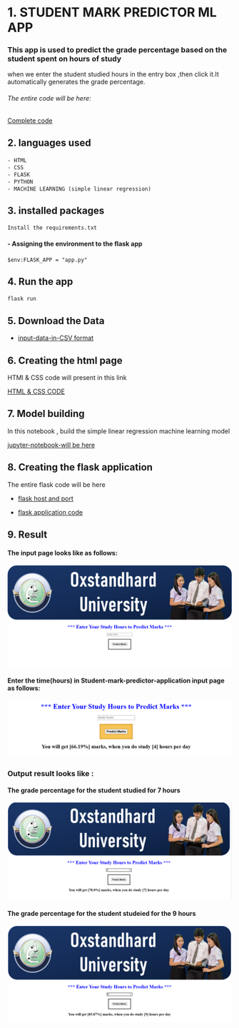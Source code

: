 
# 1. STUDENT MARK PREDICTOR ML APP

### This app is used to predict the grade percentage based on the student spent on hours of study

 when we enter the student studied hours in the entry box ,then click it.It automatically generates the grade percentage.

###### The entire code will be here:
 [Complete code](https://github.com/medisetti-jayakumar/student-mark-predictor)

## 2. languages used

    - HTML
    - CSS
    - FLASK
    - PYTHON
    - MACHINE LEARNING (simple linear regression)

## 3. installed packages

    Install the requirements.txt

#### - Assigning the environment to the flask app 
    $env:FLASK_APP = "app.py"

## 4. Run the app
    flask run

 ## 5. Download the Data

  +  [input-data-in-CSV format](https://github.com/medisetti-jayakumar/student-mark-predictor/blob/main/input_student_info.csv)


## 6. Creating the html page
 HTMl & CSS code will present in this link

 [HTML & CSS CODE](https://github.com/medisetti-jayakumar/student-mark-predictor/blob/main/index.html)

## 7. Model building

 In this notebook , build the simple linear regression machine learning model 

 [jupyter-notebook-will be here](https://github.com/medisetti-jayakumar/student-mark-predictor/blob/main/students_marks_notebook.ipynb)

## 8. Creating the flask application
  The entire flask code will be here

  + [flask host and port](https://github.com/medisetti-jayakumar/student-mark-predictor/blob/main/flask%20practise.py)

  + [flask application code](https://github.com/medisetti-jayakumar/student-mark-predictor/blob/main/app1.py)


 ## 9. Result
  #### The input page looks like as follows:
  ![Alt text](<image_folder/Screenshot 2023-12-23 105151.png>)

#### Enter the time(hours) in Student-mark-predictor-application input page as follows:

![Alt text](<image_folder/Screenshot 2023-12-23 105237.png>)

 ### Output result looks like :
 #### The grade percentage for the student studied for 7 hours
![Alt text](<image_folder/Screenshot 2023-12-23 105301.png>)

 #### The grade percentage for the student studeied for the 9 hours
![Alt text](<image_folder/Screenshot 2023-12-23 105324.png>)
